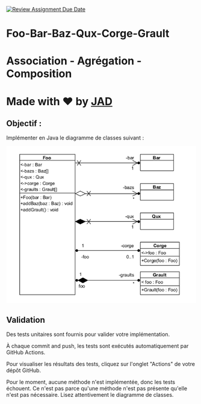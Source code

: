 [![Review Assignment Due Date](https://classroom.github.com/assets/deadline-readme-button-22041afd0340ce965d47ae6ef1cefeee28c7c493a6346c4f15d667ab976d596c.svg)](https://classroom.github.com/a/u6TWKvAe)
# Foo-Bar-Baz-Qux-Corge-Grault

# Association - Agrégation - Composition

# Made with ❤️ by [JAD](mailto:jeanaymeric@gmail.com)

## Objectif :

Implémenter en Java le diagramme de classes suivant :

![Diagramme de classes](src/main/resources/foobarbazquxcorgegrault-classDiagram.png)

## Validation

Des tests unitaires sont fournis pour valider votre implémentation.

À chaque commit and push, les tests sont exécutés automatiquement par GitHub Actions.

Pour visualiser les résultats des tests, cliquez sur l'onglet "Actions" de votre dépôt GitHub.

Pour le moment, aucune méthode n'est implémentée, donc les tests échouent.
Ce n'est pas parce qu'une méthode n'est pas présente qu'elle n'est pas nécessaire.
Lisez attentivement le diagramme de classes.